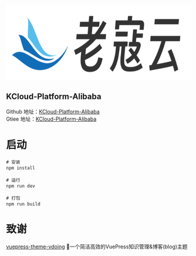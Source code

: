<p align="center">
    <a href="https://github.com/KouShenhai" target="_blank" rel="老寇云">
        <img src="docs/.vuepress/public/img/1/logo.png" width="625" height="205" alt="图标"/>
    </a>
</p>

<h2 align="left">KCloud-Platform-Alibaba</h2>

Github 地址：[KCloud-Platform-Alibaba](https://github.com/KouShenhai/KCloud-Platform-Alibaba)  
Gtiee 地址：[KCloud-Platform-Alibaba](https://gitee.com/laokouyun/KCloud-Platform-Alibaba)  

# 启动
```shell
# 安装
npm install

# 运行
npm run dev

# 打包
npm run build
```

# 致谢
[vuepress-theme-vdoing](https://github.com/xugaoyi/vuepress-theme-vdoing) 🚀一个简洁高效的VuePress知识管理&博客(blog)主题